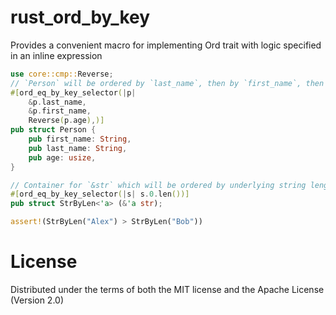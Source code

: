 # rust_ord_by_key
Provides a convenient macro for implementing Ord trait with logic
specified in an inline expression

```rust
use core::cmp::Reverse;
// `Person` will be ordered by `last_name`, then by `first_name`, then by `age` in reverse
#[ord_eq_by_key_selector(|p|
    &p.last_name,
    &p.first_name,
    Reverse(p.age),)]
pub struct Person {
    pub first_name: String,
    pub last_name: String,
    pub age: usize,
}
```

```rust
// Container for `&str` which will be ordered by underlying string length
#[ord_eq_by_key_selector(|s| s.0.len())]
pub struct StrByLen<'a> (&'a str);

assert!(StrByLen("Alex") > StrByLen("Bob"))
```

# License
Distributed under the terms of both the MIT license and the Apache License (Version 2.0)
